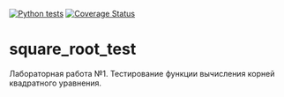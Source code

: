 [![Python tests](https://github.com/ipaingo/square_root_test/actions/workflows/python_app.yml/badge.svg)](https://github.com/ipaingo/square_root_test/actions/workflows/python_app.yml)
[![Coverage Status](https://coveralls.io/repos/github/ipaingo/square_root_test/badge.svg?branch=main)](https://coveralls.io/github/ipaingo/square_root_test?branch=main)
# square_root_test
Лабораторная работа №1. Тестирование функции вычисления корней квадратного уравнения.
